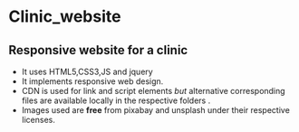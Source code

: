 # Clinic_website
## Responsive website for a clinic 
- It uses HTML5,CSS3,JS and jquery
- It implements responsive web design.
- CDN is used for link and script elements *but* alternative corresponding files are available locally in the respective  folders .
- Images used are **free** from pixabay and unsplash under their respective licenses.

